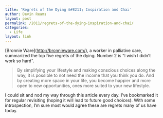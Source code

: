 ```yaml
---
title: 'Regrets of the Dying &#8211; Inspiration and Chai'
author: Devin Reams
layout: post
permalink: /2011/regrets-of-the-dying-inspiration-and-chai/
categories:
  - Life
layout: link
---
```

\[Bronnie Ware\](http://bronnieware.com/), a worker in palliative care, summarized the top five regrets of the dying. Number 2 is &#8220;I wish I didn&#8217;t work so hard&#8221;.

> By simplifying your lifestyle and making conscious choices along the way, it is possible to not need the income that you think you do. And by creating more space in your life, you become happier and more open to new opportunities, ones more suited to your new lifestyle.

I could sit and nod my way through this article every day. I&#8217;ve bookmarked it for regular revisiting (hoping it will lead to future good choices). With some introspection, I&#8217;m sure most would agree these are regrets many of us have today.